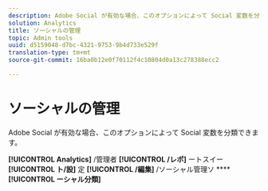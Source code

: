 ```yaml
---
description: Adobe Social が有効な場合、このオプションによって Social 変数を分類できます。
solution: Analytics
title: ソーシャルの管理
topic: Admin tools
uuid: d5159048-d7bc-4321-9753-9b4d733e529f
translation-type: tm+mt
source-git-commit: 16ba0b12e0f70112f4c10804d0a13c278388ecc2

---
```



# ソーシャルの管理

Adobe Social が有効な場合、このオプションによって Social 変数を分類できます。

**[!UICONTROL Analytics]** /管理者 **[!UICONTROL /レポ]** ートスイー **[!UICONTROL ト/設]** 定 **[!UICONTROL /編集]** /ソーシャル管理ソ ******[!UICONTROL ーシャル分類]**

<!--Meike, link to social user guide?-->
